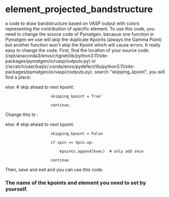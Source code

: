 # element_projected_bandstructure
a code to draw bandstructure based on VASP output with colors representing the contribution of specific element. 
To use this code, you need to change the source code of Pymatgen, becasue one function in Pymatgen we use will skip the duplicate Kpoints (always the Gamma Point) but another function won't skip the Kpoint which will cause errors. It really easy to change the code.
First, find the location of your source code. (/opt/anaconda3/envs/chgnet/lib/python3.11/site-packages/pymatgen/io/vasp/outputs.py) or (/scratch/user/kaijiz/.conda/envs/pydefect/lib/python3.11/site-packages/pymatgen/io/vasp//outputs.py).
search "skipping_kpoint", you will find a place:  

else:  # skip ahead to next kpoint:

                        skipping_kpoint = True'
                        
                        continue.
                
Change this to :

else:  # skip ahead to next kpoint:

                        skipping_kpoint = False
                        
                        if spin == Spin.up:
                        
                            kpoints.append(kvec)  # only add once
                            
                        continue

Then, save and exit and you can use this code.


### The name of the kpoints and element you need to set by yourself.
